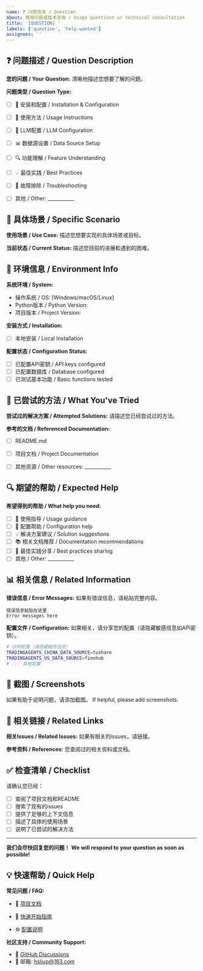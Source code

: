 ```yaml
---
name: ❓ 问题咨询 / Question
about: 使用问题或技术咨询 / Usage questions or technical consultation
title: '[QUESTION] '
labels: ['question', 'help-wanted']
assignees: ''
---
```


## ❓ 问题描述 / Question Description

**您的问题 / Your Question:**
清晰地描述您想要了解的问题。

**问题类型 / Question Type:**
- [ ] 🚀 安装和配置 / Installation & Configuration
- [ ] 🔧 使用方法 / Usage Instructions
- [ ] 🤖 LLM配置 / LLM Configuration
- [ ] 📊 数据源设置 / Data Source Setup

- [ ] 🔍 功能理解 / Feature Understanding
- [ ] 💡 最佳实践 / Best Practices
- [ ] 🔄 故障排除 / Troubleshooting
- [ ] 其他 / Other: ___________

## 🎯 具体场景 / Specific Scenario

**使用场景 / Use Case:**
描述您想要实现的具体场景或目标。

**当前状态 / Current Status:**
描述您目前的进展和遇到的困难。

## 🔧 环境信息 / Environment Info

**系统环境 / System:**
- 操作系统 / OS: [Windows/macOS/Linux]
- Python版本 / Python Version: 
- 项目版本 / Project Version:

**安装方式 / Installation:**
- [ ] 本地安装 / Local Installation

**配置状态 / Configuration Status:**
- [ ] 已配置API密钥 / API keys configured
- [ ] 已配置数据库 / Database configured
- [ ] 已测试基本功能 / Basic functions tested

## 📝 已尝试的方法 / What You've Tried

**尝试过的解决方案 / Attempted Solutions:**
请描述您已经尝试过的方法。

**参考的文档 / Referenced Documentation:**
- [ ] README.md

- [ ] 项目文档 / Project Documentation
- [ ] 其他资源 / Other resources: ___________

## 🔍 期望的帮助 / Expected Help

**希望得到的帮助 / What help you need:**
- [ ] 📖 使用指导 / Usage guidance
- [ ] 🔧 配置帮助 / Configuration help
- [ ] 💡 解决方案建议 / Solution suggestions
- [ ] 📚 相关文档推荐 / Documentation recommendations
- [ ] 🎯 最佳实践分享 / Best practices sharing
- [ ] 其他 / Other: ___________

## 📊 相关信息 / Related Information

**错误信息 / Error Messages:**
如果有错误信息，请粘贴完整内容。
```
错误信息粘贴在这里
Error messages here
```

**配置文件 / Configuration:**
如果相关，请分享您的配置（请隐藏敏感信息如API密钥）。
```bash
# 示例配置（请隐藏敏感信息）
TRADINGAGENTS_CHINA_DATA_SOURCE=tushare
TRADINGAGENTS_US_DATA_SOURCE=finnhub
# ... 其他配置
```

## 📸 截图 / Screenshots

如果有助于说明问题，请添加截图。
If helpful, please add screenshots.

## 🔗 相关链接 / Related Links

**相关Issues / Related Issues:**
如果有相关的issues，请链接。

**参考资料 / References:**
您查阅过的相关资料或文档。

## ✅ 检查清单 / Checklist

请确认您已经：
- [ ] 查阅了项目文档和README
- [ ] 搜索了现有的issues
- [ ] 提供了足够的上下文信息
- [ ] 描述了具体的使用场景
- [ ] 说明了已尝试的解决方法

---

**我们会尽快回复您的问题！**
**We will respond to your question as soon as possible!**

## 💡 快速帮助 / Quick Help

**常见问题 / FAQ:**
- 📖 [项目文档](../docs/)

- 🚀 [快速开始指南](../README.md#🚀-启动应用)
- ⚙️ [配置说明](../README.md#配置api密钥)

**社区支持 / Community Support:**
- 💬 [GitHub Discussions](https://github.com/hsliuping/TradingAgents-CN/discussions)
- 📧 邮箱: hsliup@163.com

